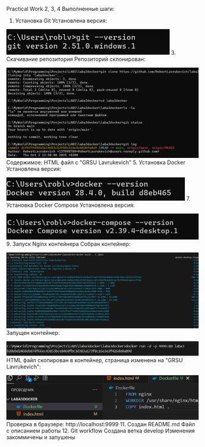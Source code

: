 Practical Work 2, 3, 4
Выполненные шаги:
1. Установка Git
Установлена версия:

 ![git version](images/gitverse.png)
3. Скачивание репозитория
Репозиторий склонирован:

 ![clone reposit](images/clone.png)
Содержимое: HTML файл с "GRSU Lavrukevich"
5. Установка Docker
Установлена версия:

 ![docker version](images/dockerversion.png)
7. Установка Docker Compose
Установлена версия:

![dockercomposs version](images/dockercomposs.png)
9. Запуск Nginx контейнера
Собран контейнер:

![runcontainer](images/dockerbuild.png)
Запущен контейнер:

 ![runcontainer](images/dockerrun.png)
HTML файл скопирован в контейнер, cтраница изменена на "GRSU Lavrukevich":

![copy](images/copy.png)
Проверка в браузере: http://localhost:9999
11. Создан README.md
Файл с описанием работы
12. Git workflow
Создана ветка develop
Изменения закоммичены и запушены

